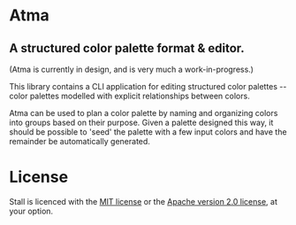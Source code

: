 
# Atma
## A structured color palette format & editor.

(Atma is currently in design, and is very much a work-in-progress.)

This library contains a CLI application for editing structured color palettes -- color palettes modelled with explicit relationships between colors.

Atma can be used to plan a color palette by naming and organizing colors into groups based on their purpose. Given a palette designed this way, it should be possible to 'seed' the palette with a few input colors and have the remainder be automatically generated.


# License

Stall is licenced with the [MIT license](/license-mit.md) or the [Apache version 2.0 license](/license-apache.md), at your option.

